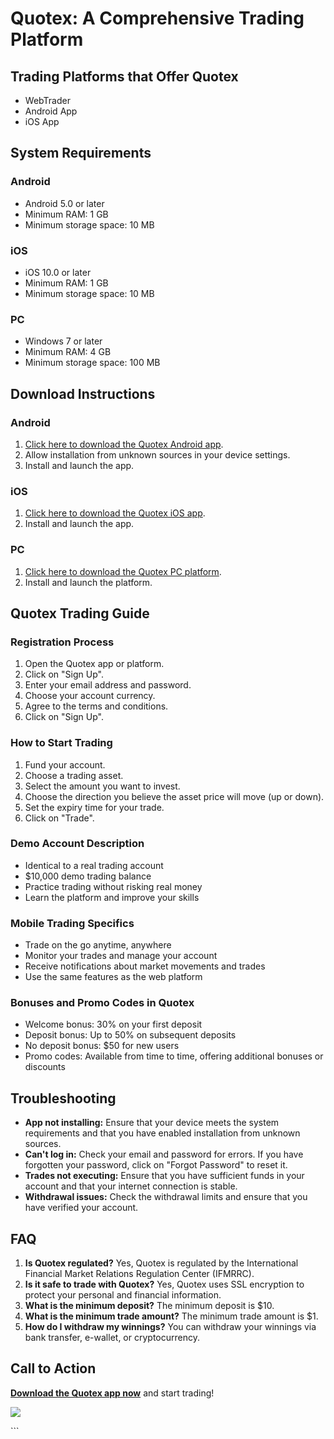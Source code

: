 # Quotex: A Comprehensive Trading Platform

## Trading Platforms that Offer Quotex

-   WebTrader
-   Android App
-   iOS App

## System Requirements

### Android

-   Android 5.0 or later
-   Minimum RAM: 1 GB
-   Minimum storage space: 10 MB

### iOS

-   iOS 10.0 or later
-   Minimum RAM: 1 GB
-   Minimum storage space: 10 MB

### PC

-   Windows 7 or later
-   Minimum RAM: 4 GB
-   Minimum storage space: 100 MB

## Download Instructions

### Android

1.  [Click here to download the Quotex Android
    app](\%22https://traff.sbs/quotexonelink\%22).
2.  Allow installation from unknown sources in your device settings.
3.  Install and launch the app.

### iOS

1.  [Click here to download the Quotex iOS
    app](\%22https://traff.sbs/quotexonelink\%22).
2.  Install and launch the app.

### PC

1.  [Click here to download the Quotex PC
    platform](\%22https://traff.sbs/quotexonelink\%22).
2.  Install and launch the platform.

## Quotex Trading Guide

### Registration Process

1.  Open the Quotex app or platform.
2.  Click on "Sign Up".
3.  Enter your email address and password.
4.  Choose your account currency.
5.  Agree to the terms and conditions.
6.  Click on "Sign Up".

### How to Start Trading

1.  Fund your account.
2.  Choose a trading asset.
3.  Select the amount you want to invest.
4.  Choose the direction you believe the asset price will move (up or
    down).
5.  Set the expiry time for your trade.
6.  Click on "Trade".

### Demo Account Description

-   Identical to a real trading account
-   \$10,000 demo trading balance
-   Practice trading without risking real money
-   Learn the platform and improve your skills

### Mobile Trading Specifics

-   Trade on the go anytime, anywhere
-   Monitor your trades and manage your account
-   Receive notifications about market movements and trades
-   Use the same features as the web platform

### Bonuses and Promo Codes in Quotex

-   Welcome bonus: 30% on your first deposit
-   Deposit bonus: Up to 50% on subsequent deposits
-   No deposit bonus: \$50 for new users
-   Promo codes: Available from time to time, offering additional
    bonuses or discounts

## Troubleshooting

-   **App not installing:** Ensure that your device meets the system
    requirements and that you have enabled installation from unknown
    sources.
-   **Can\'t log in:** Check your email and password for errors. If you
    have forgotten your password, click on "Forgot Password" to
    reset it.
-   **Trades not executing:** Ensure that you have sufficient funds in
    your account and that your internet connection is stable.
-   **Withdrawal issues:** Check the withdrawal limits and ensure that
    you have verified your account.

## FAQ

1.  **Is Quotex regulated?** Yes, Quotex is regulated by the
    International Financial Market Relations Regulation Center (IFMRRC).
2.  **Is it safe to trade with Quotex?** Yes, Quotex uses SSL encryption
    to protect your personal and financial information.
3.  **What is the minimum deposit?** The minimum deposit is \$10.
4.  **What is the minimum trade amount?** The minimum trade amount is
    \$1.
5.  **How do I withdraw my winnings?** You can withdraw your winnings
    via bank transfer, e-wallet, or cryptocurrency.

## Call to Action

**[Download the Quotex app
now](\%22https://traff.sbs/quotexonelink\%22)** and start trading!

[![](https://static.quotex.io/files/1_en/300_250.jpg)](https://traff.sbs/brokerqxsignupf)

\`\`\`

